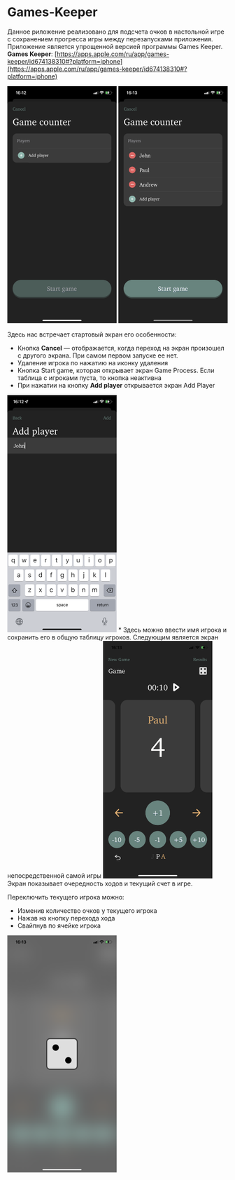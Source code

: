 # Games-Keeper
Данное риложение реализовано для подсчета очков в настольной игре с сохранением прогресса игры между перезапусками приложения.
Приложение является упрощенной версией программы Games Keeper.
**Games Keeper**: [https://apps.apple.com/ru/app/games-keeper/id674138310#?platform=iphone](https://apps.apple.com/ru/app/games-keeper/id674138310#?platform=iphone)

<img src="https://github.com/shrubsproject/Games-Keeper/blob/main/shrubsProject/1.png" width="250"> <img src="https://github.com/shrubsproject/Games-Keeper/blob/main/shrubsProject/3.png" width="250">

Здесь нас встречает стартовый экран  его особенности:

* Кнопка **Cancel** — отображается, когда переход на экран произошел с другого экрана. При самом первом запуске ее нет.
* Удаление игрока по нажатию на иконку удаления
* Кнопка Start game, которая открывает экран Game Process. Если таблица с игроками пуста, то кнопка неактивна
* При нажатии на кнопку **Add player** открывается экран Add Player
<img src="https://github.com/shrubsproject/Games-Keeper/blob/main/shrubsProject/2.png" width="250">
* Здесь можно ввести имя игрока и сохранить его в общую таблицу игроков.
Следующим является экран непосредственной самой игры 
<img src="https://github.com/shrubsproject/Games-Keeper/blob/main/shrubsProject/4.png" width="250"> 
Экран показывает очередность ходов и текущий счет в игре.  

Переключить текущего игрока можно:
* Изменив количество очков у текущего игрока
* Нажав на кнопку перехода хода
* Свайпнув по ячейке игрока
<img src="https://github.com/shrubsproject/Games-Keeper/blob/main/shrubsProject/5.png" width="250">
